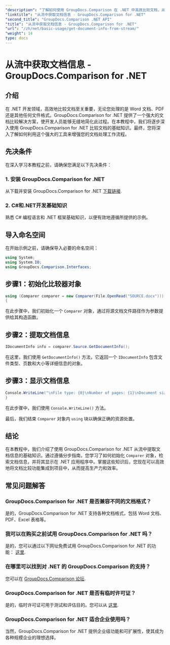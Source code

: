 ```yaml
---
"description": "了解如何使用 GroupDocs.Comparison 在 .NET 中高效比较文档，从而无缝增强您的文档处理工作流程。"
"linktitle": "从流中获取文档信息 - GroupDocs.Comparison for .NET"
"second_title": "GroupDocs.Comparison .NET API"
"title": "从流中获取文档信息 - GroupDocs.Comparison for .NET"
"url": "/zh/net/basic-usage/get-document-info-from-stream/"
"weight": 14
type: docs
---
```

# 从流中获取文档信息 - GroupDocs.Comparison for .NET

## 介绍
在 .NET 开发领域，高效地比较文档至关重要，无论您处理的是 Word 文档、PDF 还是其他任何文件格式。GroupDocs.Comparison for .NET 提供了一个强大的文档比较解决方案，使开发人员能够无缝地简化此过程。在本教程中，我们将逐步深入使用 GroupDocs.Comparison for .NET 比较文档的基础知识。最终，您将深入了解如何利用这个强大的工具来增强您的文档处理工作流程。
## 先决条件
在深入学习本教程之前，请确保您满足以下先决条件：
### 1. 安装 GroupDocs.Comparison for .NET
从下载并安装 GroupDocs.Comparison for .NET [下载链接](https://releases。groupdocs.com/comparison/net/).
### 2. C#和.NET开发基础知识
熟悉 C# 编程语言和 .NET 框架基础知识，以便有效地遵循所提供的示例。

## 导入命名空间
在开始示例之前，请确保导入必要的命名空间：
```csharp
using System;
using System.IO;
using GroupDocs.Comparison.Interfaces;
```

## 步骤1：初始化比较器对象
```csharp
using (Comparer comparer = new Comparer(File.OpenRead("SOURCE.docx")))
{
```
在此步骤中，我们初始化一个 `Comparer` 对象，通过将源文档文件路径作为参数提供给其构造函数。
## 步骤2：提取文档信息
```csharp
IDocumentInfo info = comparer.Source.GetDocumentInfo();
```
在这里，我们使用 `GetDocumentInfo()` 方法，它返回一个 `IDocumentInfo` 包含文件类型、页数和大小等详细信息的对象。
## 步骤3：显示文档信息
```csharp
Console.WriteLine("\nFile type: {0}\nNumber of pages: {1}\nDocument size: {2} bytes", info.FileType, info.PageCount, info.Size);
}
```
在此步骤中，我们使用 `Console.WriteLine()` 方法。

最后，我们结束 `Comparer` 对象内 `using` 块以确保正确的资源处置。

## 结论
在本教程中，我们介绍了使用 GroupDocs.Comparison for .NET 从流中提取文档信息的基础知识。通过遵循分步指南，您学习了如何初始化 `Comparer` 对象，检索文档信息，并将其显示在 .NET 应用程序中。掌握这些知识后，您现在可以高效地将文档比较功能集成到项目中，从而提高生产力和效率。
## 常见问题解答
### GroupDocs.Comparison for .NET 是否兼容不同的文档格式？
是的，GroupDocs.Comparison for .NET 支持各种文档格式，包括 Word 文档、PDF、Excel 表格等。
### 我可以在购买之前试用 GroupDocs.Comparison for .NET 吗？
是的，您可以通过以下网址免费试用 GroupDocs.Comparison for .NET 的功能： [这里](https://releases。groupdocs.com/).
### 在哪里可以找到对 .NET 的 GroupDocs.Comparison 的支持？
您可以在 [GroupDocs.Comparison 论坛](https://forum。groupdocs.com/c/comparison/12).
### GroupDocs.Comparison for .NET 是否有临时许可证？
是的，临时许可证可用于测试和评估目的。您可以从 [这里](https://purchase。groupdocs.com/temporary-license/).
### GroupDocs.Comparison for .NET 适合企业使用吗？
当然，GroupDocs.Comparison for .NET 提供企业级功能和可扩展性，使其成为各种规模企业的理想选择。